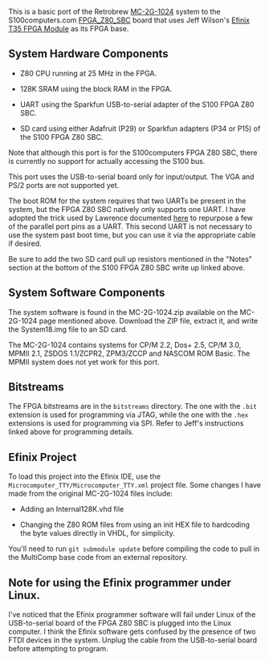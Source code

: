 This is a basic port of the Retrobrew
[MC-2G-1024](https://www.retrobrewcomputers.org/doku.php?id=builderpages:rhkoolstar:mc-2g-1024)
system to the S100computers.com
[FPGA_Z80_SBC](http://www.s100computers.com/My%20System%20Pages/FPGA%20Z80%20SBC/FPGA%20Z80%20SBC.htm)
board that uses Jeff Wilson's [Efinix T35 FPGA
Module](https://github.com/s100projects/T35_FPGA_MODULE) as its FPGA
base.

## System Hardware Components

  * Z80 CPU running at 25 MHz in the FPGA.
  
  * 128K SRAM using the block RAM in the FPGA.
  
  * UART using the Sparkfun USB-to-serial adapter of the S100 FPGA Z80
    SBC.
  
  * SD card using either Adafruit (P29) or Sparkfun adapters (P34 or
    P15) of the S100 FPGA Z80 SBC.
  

Note that although this port is for the S100computers FPGA Z80 SBC,
there is currently no support for actually accessing the S100 bus.

This port uses the USB-to-serial board only for input/output. The VGA
and PS/2 ports are not supported yet.

The boot ROM for the system requires that two UARTs be present in the
system, but the FPGA Z80 SBC natively only supports one UART. I have
adopted the trick used by Lawrence documented
[here](https://ve7it.cowlug.org/fpga_gs.html) to repurpose a few of
the parallel port pins as a UART. This second UART is not necessary to
use the system past boot time, but you can use it via the appropriate
cable if desired.

Be sure to add the two SD card pull up resistors mentioned in the
"Notes" section at the bottom of the S100 FPGA Z80 SBC write up linked
above.

## System Software Components

The system software is found in the MC-2G-1024.zip available on the
MC-2G-1024 page mentioned above. Download the ZIP file, extract it,
and write the System18.img file to an SD card.

The MC-2G-1024 contains systems for CP/M 2.2, Dos+ 2.5, CP/M 3.0,
MPMII 2.1, ZSDOS 1.1/ZCPR2, ZPM3/ZCCP and NASCOM ROM Basic. The MPMII
system does not yet work for this port.

## Bitstreams

The FPGA bitstreams are in the `bitstreams` directory. The one with
the `.bit` extension is used for programming via JTAG, while the one
with the `.hex` extensions is used for programming via SPI. Refer to
Jeff's instructions linked above for programming details.

## Efinix Project

To load this project into the Efinix IDE, use the
`Microcomputer_TTY/Microcomputer_TTY.xml` project file. Some changes I
have made from the original MC-2G-1024 files include:

  * Adding an Internal128K.vhd file
  
  * Changing the Z80 ROM files from using an init HEX file to
    hardcoding the byte values directly in VHDL, for simplicity.

You'll need to run `git submodule update` before compiling the code to pull in the MultiComp base code from an external repository.

## Note for using the Efinix programmer under Linux.

I've noticed that the Efinix programmer software will fail under Linux of the 
USB-to-serial board of the FPGA Z80 SBC is plugged into the Linux computer. 
I think the Efinix software gets confused by the presence of two FTDI devices in the system. Unplug the cable from the USB-to-serial board before attempting to program.
